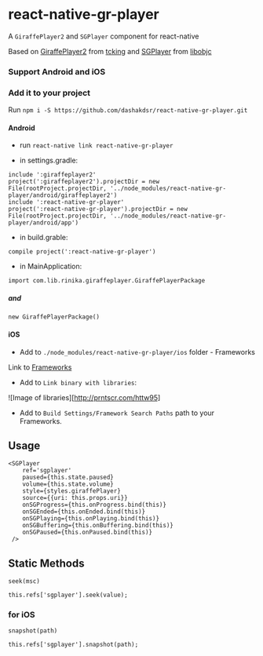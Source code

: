 # react-native-gr-player

A `GiraffePlayer2` and `SGPlayer` component for react-native

Based on [GiraffePlayer2](https://github.com/tcking/GiraffePlayer2) from [tcking](https://github.com/tcking) and [SGPlayer](https://github.com/libobjc/SGPlayer) from [libobjc](https://github.com/libobjc)

### Support Android and iOS


### Add it to your project

Run `npm i -S https://github.com/dashakdsr/react-native-gr-player.git`

#### Android

- run `react-native link react-native-gr-player`

- in settings.gradle:


`include ':giraffeplayer2'`  
`project(':giraffeplayer2').projectDir = new File(rootProject.projectDir, '../node_modules/react-native-gr-player/android/giraffeplayer2')`  
`include ':react-native-gr-player'`  
`project(':react-native-gr-player').projectDir = new File(rootProject.projectDir, '../node_modules/react-native-gr-player/android/app')`

- in build.grable:

`compile project(':react-native-gr-player')`

- in MainApplication:

`import com.lib.rinika.giraffeplayer.GiraffePlayerPackage`

##### and

`new GiraffePlayerPackage()`

#### iOS

- Add to `./node_modules/react-native-gr-player/ios` folder - Frameworks

Link to [Frameworks](https://drive.google.com/open?id=1ExSPtcKUJMWm0qxGbvZ2W2Pe49wZe-a_)

- Add to `Link binary with libraries`:

![Image of libraries][http://prntscr.com/httw95]

- Add to `Build Settings/Framework Search Paths` path to your Frameworks.


## Usage

```
<SGPlayer
    ref='sgplayer'
    paused={this.state.paused}
    volume={this.state.volume}
    style={styles.giraffePlayer}
    source={{uri: this.props.uri}}
    onSGProgress={this.onProgress.bind(this)}
    onSGEnded={this.onEnded.bind(this)}
    onSGPlaying={this.onPlaying.bind(this)}
    onSGBuffering={this.onBuffering.bind(this)}
    onSGPaused={this.onPaused.bind(this)}
 />

```

## Static Methods

`seek(msc)`

```
this.refs['sgplayer'].seek(value);
```

### for iOS

`snapshot(path)`

```
this.refs['sgplayer'].snapshot(path);
```
